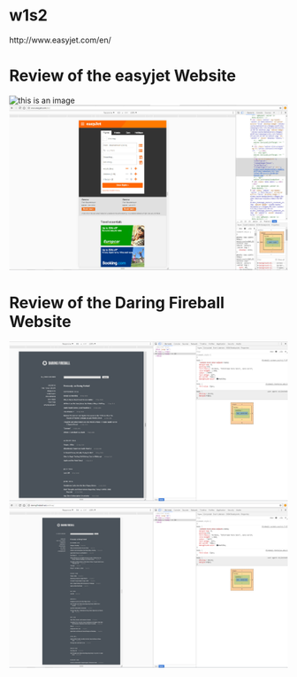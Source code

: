 # w1s2




<html>
 http://www.easyjet.com/en/
</html>

<h1>Review of the easyjet Website</h1>
  
![this is an image](easyjet1.png)
![this is an image](easyjet.jpg)

<h1>Review of the Daring Fireball Website</h1>
  
![this is an image](daringfireball1.png)
![this is an image](daringfireball2.png)

  
 
